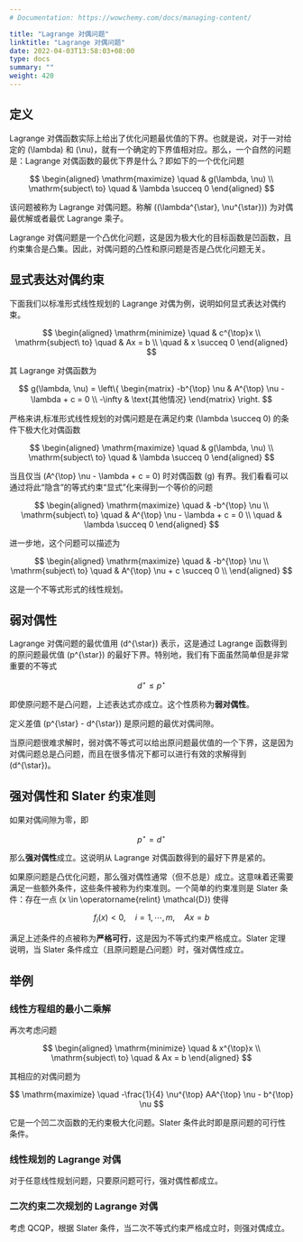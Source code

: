 ```yaml
---
# Documentation: https://wowchemy.com/docs/managing-content/

title: "Lagrange 对偶问题"
linktitle: "Lagrange 对偶问题"
date: 2022-04-03T13:58:03+08:00
type: docs
summary: ""
weight: 420
---
```


<!--more-->

## 定义

Lagrange 对偶函数实际上给出了优化问题最优值的下界。也就是说，对于一对给定的 \(\lambda\) 和 \(\nu\)，就有一个确定的下界值相对应。那么，一个自然的问题是：Lagrange 对偶函数的最优下界是什么？即如下的一个优化问题

$$
\begin{aligned}
    \mathrm{maximize} \quad & g(\lambda, \nu) \\
    \mathrm{subject\ to} \quad & \lambda \succeq 0
\end{aligned}
$$

该问题被称为 Lagrange 对偶问题。称解 \((\lambda^{\star}, \nu^{\star})\) 为对偶最优解或者最优 Lagrange 乘子。

Lagrange 对偶问题是一个凸优化问题，这是因为极大化的目标函数是凹函数，且约束集合是凸集。因此，对偶问题的凸性和原问题是否是凸优化问题无关。

## 显式表达对偶约束

下面我们以标准形式线性规划的 Lagrange 对偶为例，说明如何显式表达对偶约束。

$$
\begin{aligned}
    \mathrm{minimize} \quad & c^{\top}x \\
    \mathrm{subject\ to} \quad & Ax = b \\
    \quad & x \succeq 0
\end{aligned}
$$

其 Lagrange 对偶函数为

$$
g(\lambda, \nu) = \left\{
    \begin{matrix}
        -b^{\top} \nu & A^{\top} \nu - \lambda + c = 0 \\
        -\infty & \text{其他情况}
    \end{matrix}
\right.
$$

严格来讲,标准形式线性规划的对偶问题是在满足约束 \(\lambda \succeq 0\) 的条件下极大化对偶函数

$$
\begin{aligned}
    \mathrm{maximize} \quad & g(\lambda, \nu) \\
    \mathrm{subject\ to} \quad & \lambda \succeq 0
\end{aligned}
$$

当且仅当 \(A^{\top} \nu - \lambda + c = 0\) 时对偶函数 \(g\) 有界。我们看看可以通过将此“隐含”的等式约束“显式”化来得到一个等价的问题

$$
\begin{aligned}
    \mathrm{maximize} \quad & -b^{\top} \nu \\
    \mathrm{subject\ to} \quad & A^{\top} \nu - \lambda + c = 0 \\
    \quad & \lambda \succeq 0
\end{aligned}
$$

进一步地，这个问题可以描述为

$$
\begin{aligned}
    \mathrm{maximize} \quad & -b^{\top} \nu \\
    \mathrm{subject\ to} \quad & A^{\top} \nu + c \succeq 0 \\
\end{aligned}
$$

这是一个不等式形式的线性规划。

## 弱对偶性

Lagrange 对偶问题的最优值用 \(d^{\star}\) 表示，这是通过 Lagrange 函数得到的原问题最优值 \(p^{\star}\) 的最好下界。特别地，我们有下面虽然简单但是非常重要的不等式

$$
d^{\star} \leqslant p^{\star}
$$

即使原问题不是凸问题，上述表达式亦成立。这个性质称为**弱对偶性**。

定义差值 \(p^{\star} - d^{\star}\) 是原问题的最优对偶间隙。

当原问题很难求解时，弱对偶不等式可以给出原问题最优值的一个下界，这是因为对偶问题总是凸问题，而且在很多情况下都可以进行有效的求解得到 \(d^{\star}\)。

## 强对偶性和 Slater 约束准则

如果对偶间隙为零，即

$$
p^{\star} = d^{\star}
$$

那么**强对偶性**成立。这说明从 Lagrange 对偶函数得到的最好下界是紧的。

如果原问题是凸优化问题，那么强对偶性通常（但不总是）成立。这意味着还需要满足一些额外条件，这些条件被称为约束准则。一个简单的约束准则是 Slater 条件：存在一点 \(x \in \operatorname{relint} \mathcal{D}\) 使得

$$
f_i(x) < 0, \quad i=1,\cdots,m, \quad Ax = b
$$

满足上述条件的点被称为**严格可行**，这是因为不等式约束严格成立。Slater 定理说明，当 Slater 条件成立（且原问题是凸问题）时，强对偶性成立。

## 举例

### 线性方程组的最小二乘解

再次考虑问题

$$
\begin{aligned}
    \mathrm{minimize} \quad & x^{\top}x \\
    \mathrm{subject\ to} \quad & Ax = b
\end{aligned}
$$

其相应的对偶问题为

$$
\mathrm{maximize} \quad -\frac{1}{4} \nu^{\top} AA^{\top} \nu - b^{\top} \nu
$$

它是一个凹二次函数的无约束极大化问题。Slater 条件此时即是原问题的可行性条件。

### 线性规划的 Lagrange 对偶

对于任意线性规划问题，只要原问题可行，强对偶性都成立。

### 二次约束二次规划的 Lagrange 对偶

考虑 QCQP，根据 Slater 条件，当二次不等式约束严格成立时，则强对偶成立。